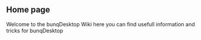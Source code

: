 ## Home page

Welcome to the bunqDesktop Wiki here you can find usefull information and tricks for bunqDesktop
